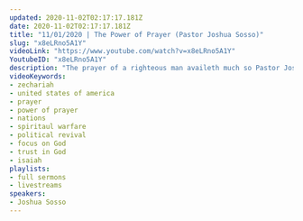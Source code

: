 ```yaml
---
updated: 2020-11-02T02:17:17.181Z
date: 2020-11-02T02:17:17.181Z
title: "11/01/2020 | The Power of Prayer (Pastor Joshua Sosso)"
slug: "x8eLRno5A1Y"
videoLink: "https://www.youtube.com/watch?v=x8eLRno5A1Y"
YoutubeID: "x8eLRno5A1Y"
description: "The prayer of a righteous man availeth much so Pastor Joshua encourages the Body to continue to pray during this pivotal point in our lives. In Zechariah 4:6 the Lord said to Zerubbabel: 'Not by might nor by power, but by my Spirit.' It is through God that the smallest become mighty and the display of His splendor will be seen in the world. He is mighty to save! This sermon was delivered by Pastor Josh Sosso at Freedom Fellowship Church International on November 1, 2020."
videoKeywords:
- zechariah
- united states of america
- prayer
- power of prayer
- nations
- spiritaul warfare
- political revival
- focus on God
- trust in God
- isaiah
playlists:
- full sermons
- livestreams
speakers:
- Joshua Sosso
---
```


